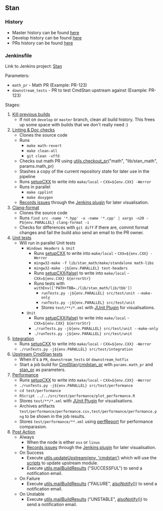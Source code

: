 ## Stan

### History

- Master history can be found [here](https://jenkins.mc-stan.org/job/Stan/job/master/)
- Develop history can be found [here](https://jenkins.mc-stan.org/job/Stan/job/develop/)
- PRs history can be found [here](https://jenkins.mc-stan.org/job/Stan/view/change-requests/)

### Jenkinsfile

Link to Jenkins project: [Stan](https://jenkins.mc-stan.org/job/Stan)

Parameters:  

- `math_pr` - Math PR (Example: PR-123)
- `downstream_tests` - PR to test CmdStan upstream against (Example: PR-123)

Stages:  

1. [Kill previous builds](https://github.com/stan-dev/stan/blob/develop/Jenkinsfile#L63)
   - If not on `develop` or `master` branch, clean all build history. This frees up some space with builds that we don't really need :)
2. [Linting & Doc checks](https://github.com/stan-dev/stan/blob/develop/Jenkinsfile#L75)
   - Clones the source code
   - Runs
     - `make math-revert`
     - `make clean-all`
     - `git clean -xffd`
   - Checks out math PR using [utils.checkout_pr](https://github.com/stan-dev/jenkins-shared-libraries/blob/master/src/org/stan/Utils.groovy#L73)("math", "lib/stan_math", params.math_pr)
   - Stashes a copy of the current repository state for later use in the pipeline
   - Runs [setupCXX](https://github.com/stan-dev/stan/blob/develop/Jenkinsfile#L6) to write into `make/local` - `CXX=${env.CXX} -Werror`
   - Runs in parallel
     - `make cpplint`
     - `make doxygen`
   - [Records issues](https://github.com/stan-dev/stan/blob/develop/Jenkinsfile#L98) through the [Jenkins plugin](https://wiki.jenkins.io/display/JENKINS/Warnings+Next+Generation+Plugin) for later visualisation.
3. [Clang-format](https://github.com/stan-dev/stan/blob/develop/Jenkinsfile#L114)
   - Clones the source code
   - Runs `find src -name '*.hpp' -o -name '*.cpp' | xargs -n20 -P${env.PARALLEL} clang-format -i`
   - Checks for differences with `git diff` if there are, commit format changes and fail the build also send an email to the PR owner.
4. [Unit tests](https://github.com/stan-dev/stan/blob/develop/Jenkinsfile#L162)
   - Will run in parallel Unit tests
     - `Windows Headers & Unit`
       - Runs [setupCXX](https://github.com/stan-dev/stan/blob/develop/Jenkinsfile#L6) to write into `make/local` - `CXX=${env.CXX} -Werror`
       - `mingw32-make -f lib/stan_math/make/standalone math-libs`
       - `mingw32-make -j${env.PARALLEL} test-headers`
       - Runs [setupCXX(false)](https://github.com/stan-dev/stan/blob/develop/Jenkinsfile#L6) to write into `make/local` - `CXX=${env.CXX} ${errorStr}`
       - Runs tests with `withEnv(['PATH+TBB=./lib/stan_math/lib/tbb'])`
         - `runTests.py -j${env.PARALLEL} src/test/unit --make-only`
         - `runTests.py -j${env.PARALLEL} src/test/unit`
         - Stores `test/**/*.xml` with [JUnit Plugin](https://wiki.jenkins.io/display/JENKINS/JUnit+Plugin) for visualisations.
     - `Unit`
       - Runs [setupCXX(false)](https://github.com/stan-dev/stan/blob/develop/Jenkinsfile#L6) to write into `make/local` - `CXX=${env.CXX} ${errorStr}` 
       - `./runTests.py -j${env.PARALLEL} src/test/unit --make-only`
       - `./runTests.py -j${env.PARALLEL} src/test/unit`
5. [Integration](https://github.com/stan-dev/stan/blob/develop/Jenkinsfile#L188)
   - Runs [setupCXX](https://github.com/stan-dev/stan/blob/develop/Jenkinsfile#L6) to write into `make/local` - `CXX=${env.CXX} -Werror`
   - `./runTests.py -j${env.PARALLEL} src/test/integration`
6. [Upstream CmdStan tests](https://github.com/stan-dev/stan/blob/develop/Jenkinsfile#L197)
   - When it's a `PR`, `downstream_tests` or `downstream_hotfix`
   - Start a job build for [CmdStan](cmdstan.md)/[cmdstan_pr](https://github.com/stan-dev/stan/blob/develop/Jenkinsfile#L33) with `params.math_pr` and [stan_pr](https://github.com/stan-dev/stan/blob/develop/Jenkinsfile#L34) as parameters.
7. [Performance](https://github.com/stan-dev/stan/blob/develop/Jenkinsfile#L207)
   - Runs [setupCXX](https://github.com/stan-dev/stan/blob/develop/Jenkinsfile#L6) to write into `make/local` - `CXX=${env.CXX} -Werror`
   - `./runTests.py -j${env.PARALLEL} src/test/performance`
   - `cd test/performance`
   - `RScript ../../src/test/performance/plot_performance.R`
   - Stores `test/**/*.xml` with [JUnit Plugin](https://wiki.jenkins.io/display/JENKINS/JUnit+Plugin) for visualisations.
   - Archives artifacts `test/performance/performance.csv,test/performance/performance.png` to be shown in the job results.
   - Stores `test/performance/**.xml` using [perfReport](https://jenkins.io/doc/pipeline/steps/performance/) for performance comparasion.
8. [Post Action](https://github.com/stan-dev/stan/blob/develop/Jenkinsfile#L230)
   - Always
       - When the node is either `osx` or `linux`
       - [Records issues](https://github.com/stan-dev/stan/blob/develop/Jenkinsfile#L98) through the [Jenkins plugin](https://wiki.jenkins.io/display/JENKINS/Warnings+Next+Generation+Plugin) for later visualisation.   
   - On Success
        - Execute [utils.updateUpstream(env, 'cmdstan')](https://github.com/stan-dev/jenkins-shared-libraries/blob/master/src/org/stan/Utils.groovy#L27) which will use the [scripts](https://github.com/stan-dev/ci-scripts/tree/master/jenkins) to update upstream module.
        - Execute [utils.mailBuildResults](https://github.com/stan-dev/jenkins-shared-libraries/blob/master/src/org/stan/Utils.groovy#L51) ("SUCCESSFUL") to send a notification email.
   - On Failure
        - Execute [utils.mailBuildResults](https://github.com/stan-dev/jenkins-shared-libraries/blob/master/src/org/stan/Utils.groovy#L51) ("FAILURE", [alsoNotify()](https://github.com/stan-dev/math/blob/develop/Jenkinsfile#L30)) to send a notification email.
   - On Unstable
        - Execute [utils.mailBuildResults](https://github.com/stan-dev/jenkins-shared-libraries/blob/master/src/org/stan/Utils.groovy#L51) ("UNSTABLE", [alsoNotify()](https://github.com/stan-dev/math/blob/develop/Jenkinsfile#L30)) to send a notification email.
